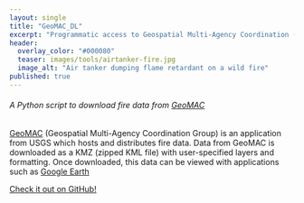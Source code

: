 ```yaml
---
layout: single
title: "GeoMAC_DL"
excerpt: "Programmatic access to Geospatial Multi-Agency Coordination (GeoMAC) fire data in Python."
header:
  overlay_color: "#000080"
  teaser: images/tools/airtanker-fire.jpg
  image_alt: "Air tanker dumping flame retardant on a wild fire"
published: true
---
```


###### A Python script to download fire data from [GeoMAC](http://www.geomac.gov/)

[GeoMAC](http://www.geomac.gov/) (Geospatial Multi-Agency Coordination Group) is an application from USGS which hosts and distributes fire data. Data from GeoMAC is downloaded as a KMZ (zipped KML file) with user-specified layers and formatting. Once downloaded, this data can be viewed with applications such as [Google Earth](https://www.google.com/earth/)

[Check it out on GitHub!](https://github.com/earthlab/GeoMAC_DL)
